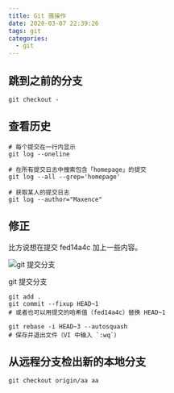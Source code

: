 ```yaml
---
title: Git 骚操作
date: 2020-03-07 22:39:26
tags: git
categories:
  - git
---
```


## 跳到之前的分支

```
git checkout -
```

## 查看历史

```
# 每个提交在一行内显示
git log --oneline

# 在所有提交日志中搜索包含「homepage」的提交
git log --all --grep='homepage'

# 获取某人的提交日志 
git log --author="Maxence"
```

## 修正

比方说想在提交 fed14a4c 加上一些内容。

![git 提交分支](https://segmentfault.com/img/remote/1460000021643076)

git 提交分支

```
git add .
git commit --fixup HEAD~1
# 或者也可以用提交的哈希值（fed14a4c）替换 HEAD~1

git rebase -i HEAD~3 --autosquash
# 保存并退出文件（VI 中输入 `:wq`）
```

## 从远程分支检出新的本地分支

```
git checkout origin/aa aa
```

